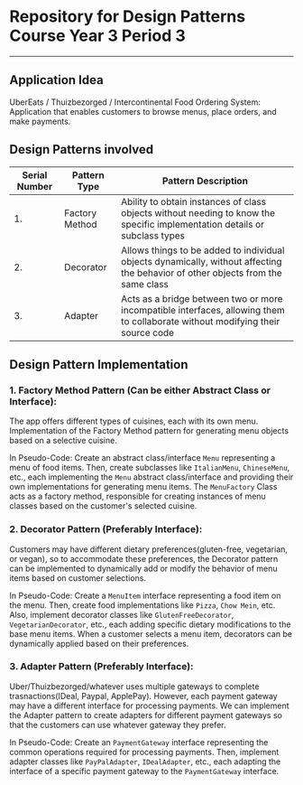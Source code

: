 # Repository for Design Patterns Course Year 3 Period 3

_______________________________________________________

## Application Idea

UberEats / Thuizbezorged / Intercontinental Food Ordering System: Application that enables customers to browse menus,
place orders, and make payments.

## Design Patterns involved

| Serial Number | Pattern Type   | Pattern Description                                                                                                              | 
|---------------|----------------|----------------------------------------------------------------------------------------------------------------------------------|
| 1.            | Factory Method | Ability to obtain instances of class objects without needing to know the specific implementation details or subclass types       |
| 2.            | Decorator      | Allows things to be added to individual objects dynamically, without affecting the behavior of other objects from the same class | 
| 3.            | Adapter        | Acts as a bridge between two or more incompatible interfaces, allowing them to collaborate without modifying their source code   |

## Design Pattern Implementation

### 1. Factory Method Pattern (Can be either Abstract Class or Interface):

The app offers different types of cuisines, each with its own menu. Implementation of the Factory Method pattern for
generating menu objects based on a selective cuisine.

In Pseudo-Code: Create an abstract class/interface `Menu` representing a menu of food items. Then, create subclasses
like `ItalianMenu`, `ChineseMenu`, etc., each implementing the `Menu` abstract class/interface and providing their own
implementations for generating menu items. The `MenuFactory` Class acts as a factory method, responsible for creating
instances of menu classes based on the customer's selected cuisine.

### 2. Decorator Pattern (Preferably Interface):

Customers may have different dietary preferences(gluten-free, vegetarian, or vegan), so to accommodate these
preferences, the Decorator pattern can be implemented to dynamically add or modify the behavior of menu items based on
customer selections.

In Pseudo-Code: Create a `MenuItem` interface representing a food item on the menu. Then, create food implementations
like `Pizza`, `Chow Mein`, etc. Also, implement decorator classes like `GlutenFreeDecorator`, `VegetarianDecorator`,
etc., each adding specific dietary modifications to the base menu items. When a customer selects a menu item, decorators
can be dynamically applied based on their preferences.

### 3. Adapter Pattern (Preferably Interface):

Uber/Thuizbezorged/whatever uses multiple gateways to complete trasnactions(IDeal, Paypal, ApplePay). However, each
payment gateway may have a different interface for processing payments. We can implement the Adapter pattern to create
adapters for different payment gateways so that the customers can use whatever gateway they prefer.

In Pseudo-Code: Create an `PaymentGateway` interface representing the common operations required for processing
payments. Then, implement adapter classes like `PayPalAdapter`, `IDealAdapter`, etc., each adapting the interface of a
specific payment gateway to the `PaymentGateway` interface.

